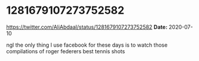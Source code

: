 # 1281679107273752582
https://twitter.com/AliAbdaal/status/1281679107273752582
**Date:** 2020-07-10

ngl the only thing I use facebook for these days is to watch those compilations of roger federers best tennis shots
